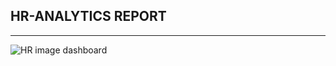 ## HR-ANALYTICS REPORT
_______
![HR image dashboard](https://user-images.githubusercontent.com/91569726/173921995-bae99dd1-3c7c-4374-8f92-7b7ddb5be68e.jpg)
